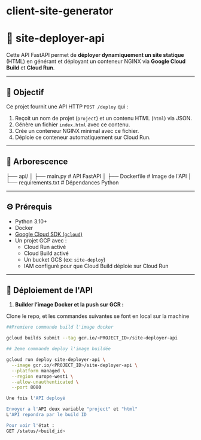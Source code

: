 # client-site-generator

# 🧱 site-deployer-api

Cette API FastAPI permet de **déployer dynamiquement un site statique** (HTML) en générant et déployant un conteneur NGINX via **Google Cloud Build** et **Cloud Run**.

---

## 🚀 Objectif

Ce projet fournit une API HTTP `POST /deploy` qui :
1. Reçoit un nom de projet (`project`) et un contenu HTML (`html`) via JSON.
2. Génère un fichier `index.html` avec ce contenu.
3. Crée un conteneur NGINX minimal avec ce fichier.
4. Déploie ce conteneur automatiquement sur Cloud Run.

---

## 📁 Arborescence

├── api/
│ ├── main.py # API FastAPI
│ ├── Dockerfile # Image de l'API
│ └── requirements.txt # Dépendances Python


---

## ⚙️ Prérequis

- Python 3.10+
- Docker
- [Google Cloud SDK (`gcloud`)](https://cloud.google.com/sdk)
- Un projet GCP avec :
  - Cloud Run activé
  - Cloud Build activé
  - Un bucket GCS (ex: `site-deploy`)
  - IAM configuré pour que Cloud Build déploie sur Cloud Run

---

## 🔧 Déploiement de l'API

1. **Builder l’image Docker et la push sur GCR :**


Clone le repo, et les commandes suivantes se font en local sur la machine

```bash
##Premiere commande build l'image docker

gcloud builds submit --tag gcr.io/<PROJECT_ID>/site-deployer-api

## 2eme commande deploy l'image buildée

gcloud run deploy site-deployer-api \
  --image gcr.io/<PROJECT_ID>/site-deployer-api \
  --platform managed \
  --region europe-west1 \
  --allow-unauthenticated \
  --port 8080

Une fois l'API deployé

Envoyer a l'API deux variable "project" et "html"
L'API repondra par le build ID

Pour voir l'état :
GET /status/<build_id>